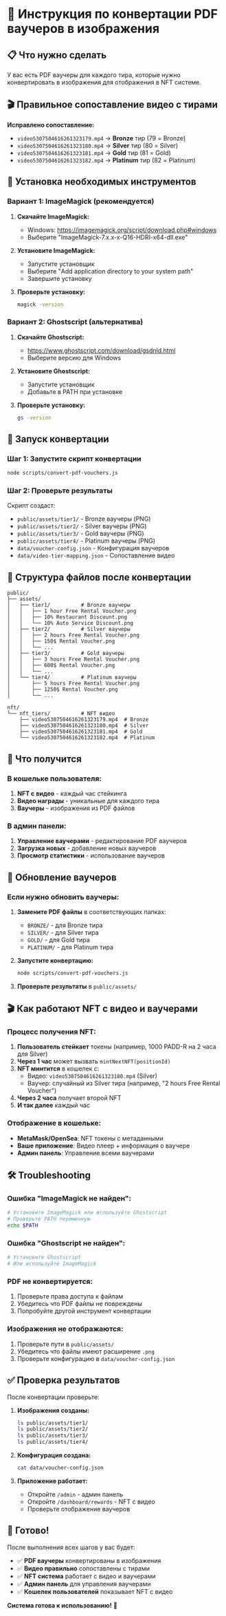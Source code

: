 # 🎫 Инструкция по конвертации PDF ваучеров в изображения

## 📋 Что нужно сделать

У вас есть PDF ваучеры для каждого тира, которые нужно конвертировать в изображения для отображения в NFT системе.

## 🎬 Правильное сопоставление видео с тирами

**Исправлено сопоставление:**
- `video5307504616261323179.mp4` → **Bronze** тир (79 = Bronze)
- `video5307504616261323180.mp4` → **Silver** тир (80 = Silver)  
- `video5307504616261323181.mp4` → **Gold** тир (81 = Gold)
- `video5307504616261323182.mp4` → **Platinum** тир (82 = Platinum)

## 🔧 Установка необходимых инструментов

### Вариант 1: ImageMagick (рекомендуется)

1. **Скачайте ImageMagick:**
   - Windows: https://imagemagick.org/script/download.php#windows
   - Выберите "ImageMagick-7.x.x-x-Q16-HDRI-x64-dll.exe"

2. **Установите ImageMagick:**
   - Запустите установщик
   - Выберите "Add application directory to your system path"
   - Завершите установку

3. **Проверьте установку:**
   ```bash
   magick -version
   ```

### Вариант 2: Ghostscript (альтернатива)

1. **Скачайте Ghostscript:**
   - https://www.ghostscript.com/download/gsdnld.html
   - Выберите версию для Windows

2. **Установите Ghostscript:**
   - Запустите установщик
   - Добавьте в PATH при установке

3. **Проверьте установку:**
   ```bash
   gs -version
   ```

## 🚀 Запуск конвертации

### Шаг 1: Запустите скрипт конвертации

```bash
node scripts/convert-pdf-vouchers.js
```

### Шаг 2: Проверьте результаты

Скрипт создаст:
- `public/assets/tier1/` - Bronze ваучеры (PNG)
- `public/assets/tier2/` - Silver ваучеры (PNG)
- `public/assets/tier3/` - Gold ваучеры (PNG)
- `public/assets/tier4/` - Platinum ваучеры (PNG)
- `data/voucher-config.json` - Конфигурация ваучеров
- `data/video-tier-mapping.json` - Сопоставление видео

## 📁 Структура файлов после конвертации

```
public/
├── assets/
│   ├── tier1/          # Bronze ваучеры
│   │   ├── 1 hour Free Rental Voucher.png
│   │   ├── 10% Restaurant Discount.png
│   │   └── 10% Auto Service Discount.png
│   ├── tier2/          # Silver ваучеры
│   │   ├── 2 hours Free Rental Voucher.png
│   │   ├── 150$ Rental Voucher.png
│   │   └── ...
│   ├── tier3/          # Gold ваучеры
│   │   ├── 3 hours Free Rental Voucher.png
│   │   ├── 600$ Rental Voucher.png
│   │   └── ...
│   └── tier4/          # Platinum ваучеры
│       ├── 5 hours Free Rental Voucher.png
│       ├── 1250$ Rental Voucher.png
│       └── ...

nft/
└── nft_tiers/          # NFT видео
    ├── video5307504616261323179.mp4  # Bronze
    ├── video5307504616261323180.mp4  # Silver
    ├── video5307504616261323181.mp4  # Gold
    └── video5307504616261323182.mp4  # Platinum
```

## 🎯 Что получится

### В кошельке пользователя:
1. **NFT с видео** - каждый час стейкинга
2. **Видео награды** - уникальные для каждого тира
3. **Ваучеры** - изображения из PDF файлов

### В админ панели:
1. **Управление ваучерами** - редактирование PDF ваучеров
2. **Загрузка новых** - добавление новых ваучеров
3. **Просмотр статистики** - использование ваучеров

## 🔄 Обновление ваучеров

### Если нужно обновить ваучеры:

1. **Замените PDF файлы** в соответствующих папках:
   - `BRONZE/` - для Bronze тира
   - `SILVER/` - для Silver тира
   - `GOLD/` - для Gold тира
   - `PLATINUM/` - для Platinum тира

2. **Запустите конвертацию:**
   ```bash
   node scripts/convert-pdf-vouchers.js
   ```

3. **Проверьте результаты** в `public/assets/`

## 🎬 Как работают NFT с видео и ваучерами

### Процесс получения NFT:

1. **Пользователь стейкает** токены (например, 1000 PADD-R на 2 часа для Silver)
2. **Через 1 час** может вызвать `mintNextNFT(positionId)`
3. **NFT минтится** в кошелек с:
   - Видео: `video5307504616261323180.mp4` (Silver)
   - Ваучер: случайный из Silver тира (например, "2 hours Free Rental Voucher")
4. **Через 2 часа** получает второй NFT
5. **И так далее** каждый час

### Отображение в кошельке:

- **MetaMask/OpenSea**: NFT токены с метаданными
- **Ваше приложение**: Видео плеер + информация о ваучере
- **Админ панель**: Управление всеми ваучерами

## 🛠️ Troubleshooting

### Ошибка "ImageMagick не найден":
```bash
# Установите ImageMagick или используйте Ghostscript
# Проверьте PATH переменную
echo $PATH
```

### Ошибка "Ghostscript не найден":
```bash
# Установите Ghostscript
# Или используйте ImageMagick
```

### PDF не конвертируется:
1. Проверьте права доступа к файлам
2. Убедитесь что PDF файлы не повреждены
3. Попробуйте другой инструмент конвертации

### Изображения не отображаются:
1. Проверьте пути в `public/assets/`
2. Убедитесь что файлы имеют расширение `.png`
3. Проверьте конфигурацию в `data/voucher-config.json`

## ✅ Проверка результатов

После конвертации проверьте:

1. **Изображения созданы:**
   ```bash
   ls public/assets/tier1/
   ls public/assets/tier2/
   ls public/assets/tier3/
   ls public/assets/tier4/
   ```

2. **Конфигурация создана:**
   ```bash
   cat data/voucher-config.json
   ```

3. **Приложение работает:**
   - Откройте `/admin` - админ панель
   - Откройте `/dashboard/rewards` - NFT с видео
   - Проверьте отображение ваучеров

## 🎉 Готово!

После выполнения всех шагов у вас будет:

- ✅ **PDF ваучеры** конвертированы в изображения
- ✅ **Видео правильно** сопоставлены с тирами
- ✅ **NFT система** работает с видео и ваучерами
- ✅ **Админ панель** для управления ваучерами
- ✅ **Кошелек пользователей** показывает NFT с видео

**Система готова к использованию!** 🚀




